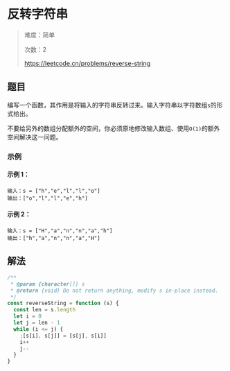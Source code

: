 # 反转字符串

> 难度：简单
>
> 次数：2
>
> https://leetcode.cn/problems/reverse-string

## 题目

编写一个函数，其作用是将输入的字符串反转过来。输入字符串以字符数组`s`的形式给出。

不要给另外的数组分配额外的空间，你必须原地修改输入数组、使用`O(1)`的额外空间解决这一问题。

### 示例

#### 示例 1：

```
输入：s = ["h","e","l","l","o"]
输出：["o","l","l","e","h"]
```

#### 示例 2：

```
输入：s = ["H","a","n","n","a","h"]
输出：["h","a","n","n","a","H"]
```

## 解法

```javascript
/**
 * @param {character[]} s
 * @return {void} Do not return anything, modify s in-place instead.
 */
const reverseString = function (s) {
  const len = s.length
  let i = 0
  let j = len - 1
  while (i <= j) {
    ;[s[i], s[j]] = [s[j], s[i]]
    i++
    j--
  }
}
```
